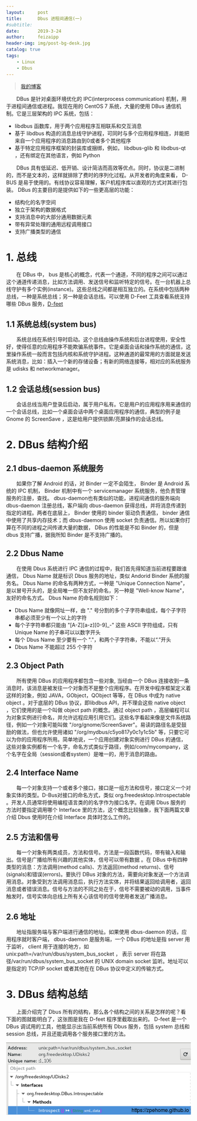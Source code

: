 ```yaml
---
layout:     post
title:      Dbus 进程间通信(一)
#subtitle:  
date:       2019-3-24
author:     feizaipp
header-img: img/post-bg-desk.jpg
catalog: true
tags:
    - Linux
    - Dbus
---
```


> [我的博客](http://feizaipp.github.io)

<p style="text-indent:2em">
DBus 是针对桌面环境优化的 IPC(interprocess communication) 机制，用于进程间通信或进程。我现在用的 CentOS 7 系统，大量的使用 DBus 通信机制。它是三层架构的 IPC 系统，包括：
</p>

* libdbus 函数库，用于两个应用程序互相联系和交互消息
* 基于 libdbus 构造的消息总线守护进程，可同时与多个应用程序相连，并能把来自一个应用程序的消息路由到0或者多个其他程序
* 基于特定应用程序框架的封装库或捆绑，例如， libdbus-glib 和 libdbus-qt ，还有绑定在其他语言，例如 Python

<p style="text-indent:2em">
DBus 具有低延迟、低开销、设计简洁而高效等优点。同时，协议是二进制的，而不是文本的，这样就排除了费时的序列化过程。从开发者的角度来看， D-BUS 是易于使用的。有线协议容易理解，客户机程序库以直观的方式对其进行包装。 DBus 的主要目的是提供如下的一些更高层的功能：
</p>

* 结构化的名字空间
* 独立于架构的数据格式
* 支持消息中的大部分通用数据元素
* 带有异常处理的通用远程调用接口
* 支持广播类型的通信


# 1. 总线
&#160; &#160; &#160; &#160;在 DBus 中， bus 是核心的概念，代表一个通道，不同的程序之间可以通过这个通道传递消息，比如方法调用、发送信号和监听特定的信号。在一台机器上总线守护有多个实例(instance)。这些总线之间都是相互独立的。在系统中包括两种总线，一种是系统总线；另一种是会话总线。可以使用 D-Feet 工具查看系统支持哪些 DBus  服务，[D-feet](https://github.com/GNOME/d-feet)

## 1.1 系统总线(system bus)
<p style="text-indent:2em">
系统总线在系统引导时启动。这个总线由操作系统和后台进程使用，安全性好，使得任意的应用程序不能欺骗系统事件。它是桌面会话和操作系统的通信，这里操作系统一般而言包括内核和系统守护进程。这种通道的最常用的方面就是发送系统消息，比如：插入一个新的存储设备；有新的网络连接等，相对应的系统服务是 udisks 和 networkmanager。
</p>

## 1.2 会话总线(session bus)
<p style="text-indent:2em">
会话总线当用户登录后启动，属于用户私有。它是用户的应用程序用来通信的一个会话总线，比如一个桌面会话中两个桌面应用程序的通信，典型的例子是 Gnome 的 ScreenSave ，这是给用户提供锁屏/亮屏操作的会话总线。
</p>

# 2. DBus 结构介绍

## 2.1 dbus-daemon 系统服务
<p style="text-indent:2em">
如果你了解 Android 的话，对 Binder 一定不会陌生， Binder 是 Android 系统的 IPC 机制， Binder 机制中有一个 servicemanager 系统服务，他负责管理服务的注册，查找。 dbus-daemon也有类似的功能，进程间通信的服务端向 dbus-daemon 注册总线，客户端向 dbus-daemon 获得总线，并将消息传递到指定的进程。两者在底层上， Binder 使用的 binder 驱动负责通信， binder 通信中使用了共享内存技术；而 dbus-daemon 使用 socket 负责通信。所以如果你打算在不同的进程之间传递大量的数据， DBus 的性能是不如 Binder 的，但是 dbus 支持广播，据我所知 Binder 是不支持广播的。
</p>

## 2.2 Dbus Name
<p style="text-indent:2em">
在使用 Dbus 系统进行 IPC 通信的过程中，我们首先得知道当前进程要跟谁通信， Dbus Name 就是标识 Dbus 服务的地址，类似 Andorid Binder 系统的服务名。 Dbus Name 的命名有两种方式，一种是 "Unique Connection Name"，是以冒号开头的，是全局唯一但不友好的命名，另一种是 "Well-know Name"，友好的命名方式。 Dbus Name 的命名规则如下：
</p>

* Dbus Name 就像网址一样，由 "." 号分割的多个子字符串组成，每个子字符串都必须至少有一个以上的字符
* 每个子字符串都只能由 "[A-Z][a-z][0-9]_-" 这些 ASCII 字符组成，只有 Unique Name 的子串可以以数字开头
* 每个 Dbus Name 至少要有一个 "."，和两个子字符串，不能以“.”开头
* Dbus Name 不能超过 255 个字符

## 2.3 Object Path
<p style="text-indent:2em">
所有使用 DBus 的应用程序都包含一些对象, 当经由一个 DBus 连接收到一条消息时，该消息是被发往一个对象而不是整个应用程序。在开发中程序框架定义着这样的对象，例如 JAVA，GObject，QObject 等等，在 DBus 中成为 native object 。对于底层的 DBus 协议，即libdbus API，并不理会这些 native object ，它们使用的是一个叫做 object path 的概念。通过 object path ，高层编程可以为对象实例进行命名，并允许远程应用引用它们。这些名字看起来像是文件系统路径，例如一个对象可能叫做 "/org/gnome/ScreenSaver"。易读的路径名是受鼓励的做法，但也允许使用诸如 "/org/mydbus/c5yo817y0c1y1c5b" 等，只要它可以为你的应用程序所用。简单地说，一个应用创建对象实例进行 DBus 的通信，这些对象实例都有一个名字，命名方式类似于路径，例如/com/mycompany，这个名字在全局（session或者system）是唯一的，用于消息的路由。
</p>

## 2.4 Interface Name
<p style="text-indent:2em">
每一个对象支持一个或者多个接口，接口是一组方法和信号，接口定义一个对象实体的类型。D-Bus对接口的命名方式，类似 org.freedesktop.Introspectable 。开发人员通常将使用编程语言类的的名字作为接口名字。在调用 Dbus 服务的方法时要指定调用哪个 Interface 里的方法，这个概念比较抽象，我下面两篇文章介绍 Dbus 使用时在介绍 Interface 具体时怎么工作的。
</p>

## 2.5 方法和信号
<p style="text-indent:2em">
每一个对象有两类成员，方法和信号。方法是一段函数代码，带有输入和输出。信号是广播给所有兴趣的其他实体，信号可以带有数据 。在 DBus 中有四种类型的消息：方法调用(method calls)、方法返回(method returns)、信号(signals)和错误(errors)。要执行 DBus 对象的方法，需要向对象发送一个方法调用消息。对象受到方法调用消息后，执行方法实体，并将结果返回给调用者，返回消息或者错误消息。信号与方法的不同之处在于，信号不需要被动的调用，当事件触发时，信号实体向总线上所有关心该信号的信号使用者发送广播消息。
</p>

## 2.6 地址
<p style="text-indent:2em">
地址指服务端与客户端进行通信的地址。如果使用 dbus-daemon 的话，应用程序就时客户端， dbus-daemon 是服务端，一个 DBus 的地址是指 server 用于监听， client 用于连接的地方，如 unix:path=/var/run/dbus/system_bus_socket ， 表示 server 将在路径/var/run/dbus/system_bus_socket 的 UNIX domain socket 监听。地址可以是指定的 TCP/IP socket 或者其他在在 DBus 协议中定义的传输方式。
</p>

# 3. DBus 结构总结
<p style="text-indent:2em">
上面介绍完了 Dbus 所有的结构，那么各个结构之间的关系是怎样的呢？看下面的图就能明白了，这张图是我在 D-feet 程序里截取出来的。 D-feet 是一个 DBus 调试用的工具，他能显示出当前系统所有 Dbus 服务，包括 system 总线和 session 总线，并且还能调用各个服务接口里的方法。
</p>

![DBus 总线结构](/img/dbus_struct.png)



